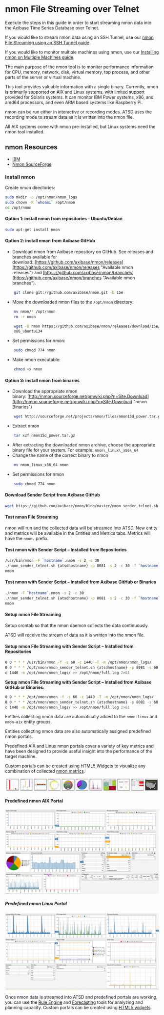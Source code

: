 # nmon File Streaming over Telnet

Execute the steps in this guide in order to start streaming nmon data into the Axibase Time Series Database over Telnet.

If you would like to stream nmon data using an SSH Tunnel, use our [nmon File Streaming using an SSH Tunnel guide](ssh-tunneling.md "nmon File Streaming using an SSH Tunnel").

If you would like to monitor multiple machines using nmon, use our [Installing nmon on Multiple Machines guide](deploy.md).

The main purpose of the nmon tool is to monitor performance information for CPU, memory, network, disk, virtual memory, top process, and other parts of the server or virtual machine.

This tool provides valuable information with a single binary. Currently, nmon is primarily supported on AIX and Linux systems, with limited support provided for Solaris systems. It can monitor IBM Power systems, x86, and amd64 processors, and even ARM based systems like Raspberry Pi.

nmon can be run either in interactive or recording modes. ATSD uses the recording mode to stream data as it is written into the nmon file.

All AIX systems come with nmon pre-installed, but Linux systems need the nmon tool installed.

## nmon Resources

* [IBM](https://www.ibm.com/developerworks/aix/library/au-analyze_aix/)
* [Nmon SourceForge](http://nmon.sourceforge.net/pmwiki.php?n=Main.HomePage)

### Install nmon

Create nmon directories:

```sh
sudo mkdir -p /opt/nmon/nmon_logs
sudo chown -R `whoami` /opt/nmon
cd /opt/nmon
```

#### Option 1: install nmon from repositories – Ubuntu/Debian

```sh
sudo apt-get install nmon
```

#### Option 2: install nmon from Axibase GitHub

* Download nmon from Axibase repository on GitHub. See releases and branches available for download: [https://github.com/axibase/nmon/releases](https://github.com/axibase/nmon/releases "Available nmon releases") and [https://github.com/axibase/nmon/branches](https://github.com/axibase/nmon/branches "Available nmon branches").

```sh
    git clone git://github.com/axibase/nmon.git -b 15e
```

* Move the downloaded nmon files to the `/opt/nmon` directory:

```sh
    mv nmon/* /opt/nmon
    rm -r nmon
```

```sh
    wget -O nmon https://github.com/axibase/nmon/releases/download/15e/nmon_
    x86_ubuntu134
```

* Set permissions for nmon:

```sh
    sudo chmod 774 nmon
```

* Make nmon executable:

```sh
    chmod +x nmon
```

#### Option 3: install nmon from binaries

* Download the appropriate nmon binary: [http://nmon.sourceforge.net/pmwiki.php?n=Site.Download](http://nmon.sourceforge.net/pmwiki.php?n=Site.Download "nmon Binaries")

```sh
    wget http://sourceforge.net/projects/nmon/files/nmon15d_power.tar.gz
```

* Extract nmon

```sh
    tar xzf nmon15d_power.tar.gz
```

* After extracting the downloaded nmon archive, choose the appropriate binary file for your system. For example: `nmon\_linux\_x86\_64`
* Change the name of the correct binary to nmon

```sh
    mv nmon_linux_x86_64 nmon
```

* Set permissions for nmon

```sh
    sudo chmod 774 nmon
```

#### Download Sender Script from Axibase GitHub

```sh
wget https://github.com/axibase/nmon/blob/master/nmon_sender_telnet.sh
```

#### Test nmon File Streaming

nmon will run and the collected data will be streamed into ATSD. New entity and metrics will be available in the Entities and Metrics tabs. Metrics will have the `nmon.` prefix.

#### Test nmon with Sender Script – Installed from Repositories

```sh
/usr/bin/nmon -F `hostname`.nmon -s 2 -c 30
./nmon_sender_telnet.sh {atsdhostname} -p 8081 -s 2 -c 30 -f `hostname`.
nmon
```

#### Test nmon with Sender Script – Installed from Axibase GitHub or Binaries

```sh
./nmon -F `hostname`.nmon -s 2 -c 30
./nmon_sender_telnet.sh {atsdhostname} -p 8081 -s 2 -c 30 -f `hostname`.
nmon
```

#### Setup nmon File Streaming

Setup crontab so that the nmon daemon collects the data continuously.

ATSD will receive the stream of data as it is written into the nmon file.

#### Setup nmon File Streaming with Sender Script – Installed from Repositories

```sh
0 0 * * * /usr/bin/nmon -f -s 60 -c 1440 -T -m /opt/nmon/nmon_logs/
0 0 * * * /opt/nmon/nmon_sender_telnet.sh {atsdhostname} -p 8081 -s 60 -
c 1440 -m /opt/nmon/nmon_logs/ >> /opt/nmon/full.log 2>&1
```

**Setup nmon File Streaming with Sender Script – Installed from Axibase
GitHub or Binaries:**

```sh
0 0 * * * /opt/nmon/nmon -f -s 60 -c 1440 -T -m /opt/nmon/nmon_logs/
0 0 * * * /opt/nmon/nmon_sender_telnet.sh {atsdhostname} -p 8081 -s 60 -
c 1440 -m /opt/nmon/nmon_logs/ >> /opt/nmon/full.log 2>&1         `
```

Entities collecting nmon data are automatically added to the `nmon-linux` and `nmon-aix` entity groups.

Entities collecting nmon data are also automatically assigned predefined nmon portals.

Predefined AIX and Linux nmon portals cover a variety of key metrics and have been designed to provide useful insight into the performance of the target machine.

Custom portals can be created using [HTML5 Widgets](https://axibase.com/products/axibase-time-series-database/visualization/ "Visualization") to visualize any combination of collected [nmon metrics](https://axibase.com/products/axibase-time-series-database/writing-data/nmon/format/ "Format").

[![](resources/widget-bar-2.png "widget bar 2")](https://axibase.com/products/axibase-time-series-database/visualization/widgets/)

#### Predefined nmon AIX Portal

![](resources/portal-4.png "portal 4")

##### Predefined nmon Linux Portal

![](resources/nmon-linux-portal.png "nmon linux portal")

Once nmon data is streamed into ATSD and predefined portals are working, you can use the [Rule Engine](../../rule-engine "Rule Engine") and
[Forecasting](https://axibase.com/products/axibase-time-series-database/forecasts/ "Forecasts") tools for analyzing and planning capacity. Custom portals can be created using [HTML5 widgets](https://axibase.com/products/axibase-time-series-database/visualization/ "Visualization").
